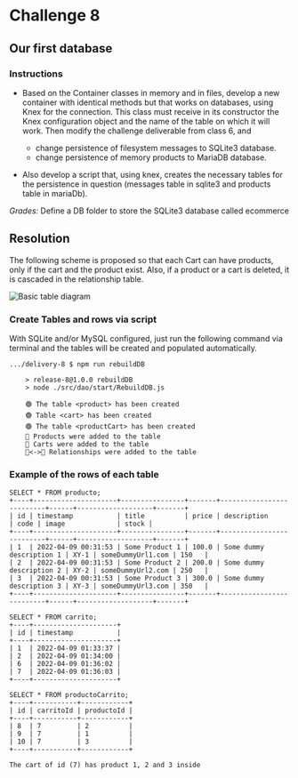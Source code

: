 # Challenge 8
## Our first database

### Instructions

- Based on the Container classes in memory and in files, develop a new container with identical methods but that works on databases, using Knex for the connection. This class must receive in its constructor the Knex configuration object and the name of the table on which it will work. Then modify the challenge deliverable from class 6, and

    - change persistence of filesystem messages to SQLite3 database.
    - change persistence of memory products to MariaDB database.

- Also develop a script that, using knex, creates the necessary tables for the persistence in question (messages table in sqlite3 and products table in mariaDb).

*Grades:*
Define a DB folder to store the SQLite3 database called ecommerce

## Resolution

The following scheme is proposed so that each Cart can have products, only if the cart and the product exist. Also, if a product or a cart is deleted, it is cascaded in the relationship table.

![Basic table diagram](https://raw.githubusercontent.com/Abstrategic/BackEnd_Coderhouse/blob/main/Entrega-8/currentSchema.png)

### Create Tables and rows via script

With SQLite and/or MySQL configured, just run the following command via terminal and the tables will be created and populated automatically.

```console
.../delivery-8 $ npm run rebuildDB

    > release-8@1.0.0 rebuildDB
    > node ./src/dao/start/RebuildDB.js

    🟢 The table <product> has been created
    🟢 Table <cart> has been created
    🟢 The table <productCart> has been created
    🧪 Products were added to the table
    🛒 Carts were added to the table
    🛒<->🧪 Relationships were added to the table

```

### Example of the rows of each table

```console
SELECT * FROM producto;
+----+---------------------+----------------+-------+--------------------------+------+-------------------+-------+
| id | timestamp           | title          | price | description              | code | image             | stock |
+----+---------------------+----------------+-------+--------------------------+------+-------------------+-------+
| 1  | 2022-04-09 00:31:53 | Some Product 1 | 100.0 | Some dummy description 1 | XY-1 | someDummyUrl1.com | 150   |
| 2  | 2022-04-09 00:31:53 | Some Product 2 | 200.0 | Some dummy description 2 | XY-2 | someDummyUrl2.com | 250   |
| 3  | 2022-04-09 00:31:53 | Some Product 3 | 300.0 | Some dummy description 3 | XY-3 | someDummyUrl3.com | 350   |
+----+---------------------+----------------+-------+--------------------------+------+-------------------+-------+
```

```console
SELECT * FROM carrito;
+----+---------------------+
| id | timestamp           |
+----+---------------------+
| 1  | 2022-04-09 01:33:37 |
| 2  | 2022-04-09 01:34:00 |
| 6  | 2022-04-09 01:36:02 |
| 7  | 2022-04-09 01:36:03 |
+----+---------------------+
```

```console
SELECT * FROM productoCarrito;
+----+-----------+------------+
| id | carritoId | productoId |
+----+-----------+------------+
| 8  | 7         | 2          |
| 9  | 7         | 1          |
| 10 | 7         | 3          |
+----+-----------+------------+

The cart of id (7) has product 1, 2 and 3 inside

```

